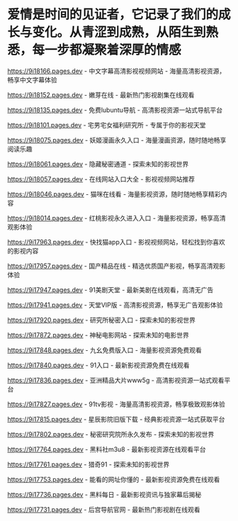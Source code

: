 # 爱情是时间的见证者，它记录了我们的成长与变化。从青涩到成熟，从陌生到熟悉，每一步都凝聚着深厚的情感

https://9i18166.pages.dev - 中文字幕高清影视视频网站 - 海量高清影视资源，畅享中文字幕体验

https://9i18152.pages.dev - 嫩芽在线 - 最新热门影视剧集在线观看

https://9i18135.pages.dev - 免费lubuntu导航 - 高清影视资源一站式导航平台

https://9i18101.pages.dev - 宅男宅女福利研究所 - 专属于你的影视天堂

https://9i18075.pages.dev - 妖姬漫画永久入口 - 海量漫画资源，随时随地畅享阅读乐趣

https://9i18061.pages.dev - 隐藏秘密通道 - 探索未知的影视世界

https://9i18057.pages.dev - 在线网站入口大全 - 影视视频网站推荐

https://9i18046.pages.dev - 猫咪在线看 - 海量影视资源，随时随地畅享精彩内容

https://9i18014.pages.dev - 红桃影视永久进入入口 - 海量影视资源，畅享高清观影体验

https://9i17963.pages.dev - 快找猫app入口 - 影视视频网站，轻松找到你喜欢的影视内容

https://9i17957.pages.dev - 国产精品在线 - 精选优质国产影视，畅享高清观影体验

https://9i17947.pages.dev - 91美剧天堂 - 最新美剧在线观看，高清无广告

https://9i17941.pages.dev - 天堂VIP版 - 高清影视资源，畅享无广告观影体验

https://9i17920.pages.dev - 研究所秘密入口 - 探索未知的影视世界

https://9i17872.pages.dev - 神秘电影网站 - 探索未知的电影世界

https://9i17848.pages.dev - 九幺免费版入口 - 海量影视资源免费观看

https://9i17840.pages.dev - 91入口 - 最新影视资源免费在线观看

https://9i17836.pages.dev - 亚洲精品大片www5g - 高清影视资源一站式观看平台

https://9i17827.pages.dev - 91tv影视 - 海量高清影视资源，畅享极致观影体验

https://9i17815.pages.dev - 星辰影院旧版下载 - 经典影视资源一站式获取平台

https://9i17802.pages.dev - 秘密研究院所永久发布 - 探索未知的影视世界

https://9i17764.pages.dev - 黑料社m3u8 - 最新影视资源在线观看平台

https://9i17761.pages.dev - 猎奇91 - 探索未知的影视世界

https://9i17753.pages.dev - 能看的网址你懂的 - 最新影视资源免费在线观看

https://9i17736.pages.dev - 黑料每日 - 最新影视资讯与独家幕后揭秘

https://9i17731.pages.dev - 后宫导航官网 - 最新热门影视剧在线观看
